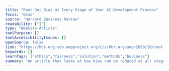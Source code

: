```yaml
---
title: "Root Out Bias at Every Stage of Your AI-Development Process"
focus: "Bias"
source: "Harvard Business Review"
readability: ["I"]
type: "Website Article"
toolPurpose: []
toolAccessibilityIssues: []
openSource: false
link: "https://hbr-org.cdn.ampproject.org/c/s/hbr.org/amp/2020/10/root-out-bias-at-every-stage-of-your-ai-development-process"
keywords: []
learnTags: ["ethics","fairness","solution","methods","business"]
summary: "An article that looks at how bias can be reduced at all stages of the development process, from pre-processing to post-processing, that can help create fairer AI and machine learning algorithms.  "
---
```


